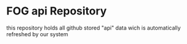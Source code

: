 # FOG api Repository
this repository holds all github stored "api" data wich is automatically refreshed by our system
